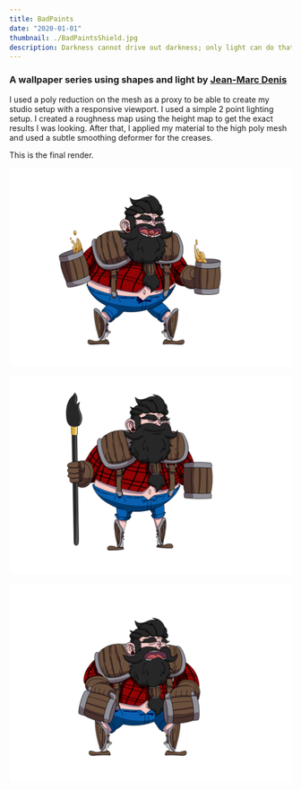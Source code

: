 ```yaml
---
title: BadPaints
date: "2020-01-01"
thumbnail: ./BadPaintsShield.jpg
description: Darkness cannot drive out darkness; only light can do that. Hate cannot drive out hate; only love can do that.
---
```


### A wallpaper series using shapes and light by [Jean-Marc Denis](http://jmd.im/black)

I used a poly reduction on the mesh as a proxy to be able to create my studio setup with a responsive viewport. I used a simple 2 point lighting setup. I created a roughness map using the height map to get the exact results I was looking. After that, I applied my material to the high poly mesh and used a subtle smoothing deformer for the creases.

This is the final render.

<div class="kg-card kg-image-card kg-width-full">

![BadPaints Mascot](./beers.jpg)

</div>

<div class="kg-card kg-image-card kg-width-full">

![BadPaints Mascot](./standing.jpg)

</div>

<div class="kg-card kg-image-card kg-width-full">

![BadPaints Mascot](./empty.jpg)

</div>